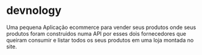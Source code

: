 # devnology
Uma pequena Aplicação ecommerce para vender seus produtos onde seus produtos foram construidos numa API por esses dois fornecedores que queiram consumir e listar todos os seus produtos em uma loja montada no site.
